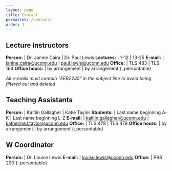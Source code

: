 ```yaml
---
layout: page
title: Contact
permalink: /contact/
order: 1
---
```


## Lecture Instructors

**Person:**       | Dr. Janine Caira                                        | Dr. Paul Lewis
**Lectures:**     | 1-12                                                    | 13-25 
**E-mail:**       | [janine.caira@uconn.edu](mailto:janine.caira@uconn.edu) | [paul.lewis@uconn.edu](mailto:paul.lewis@uconn.edu)
**Office:**       | TLS 483                                                 | TLS 164
**Office hours:** | by arrangement                                          | by arrangement
{:.persontable}

*All e-mails must contain "EEB2245" in the subject line to avoid being filtered out and deleted*

## Teaching Assistants

**Person:**              | Kaitlin Gallagher                                                 | Katie Taylor
**Students:**            | Last name beginning A-K                                           | Last name beginning L-Z 
**E-mail:**              | [kaitlin.gallagher@uconn.edu](mailto:kaitlin.gallagher@uconn.edu) | [katherine.l.taylor@uconn.edu](mailto:katherine.l.taylor@uconn.edu)
**Office:**              | TLS 478                                                           | TLS 479
**Office hours:**        | by arrangement                                                    | by arrangement
{:.persontable}

## W Coordinator

**Person:**       | Dr. Louise Lewis
**E-mail:**       | [louise.lewis@uconn.edu](mailto:louise.lewis@uconn.edu)
**Office:**       | PBB 200
{:.persontable}
